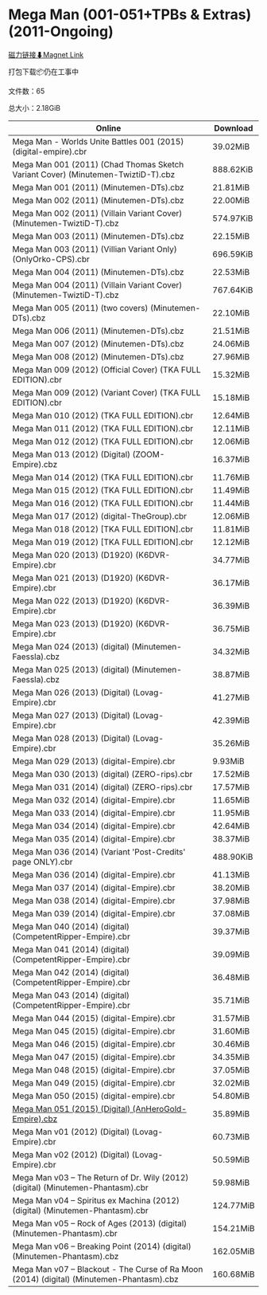 # Mega Man (001-051+TPBs & Extras) (2011-Ongoing)

[磁力链接⬇Magnet Link](magnet:?xt=urn:btih:ab2c32cc9b4f588d5aad6794ca59e7274e643a7b&dn=Mega%20Man%20%28001-051%2BTPBs%20%26%20Extras%29%20%282011-Ongoing%29)

打包下载📦仍在工事中

文件数：65

总大小：2.18GiB

Online | Download
--- | ---
Mega Man - Worlds Unite Battles 001 (2015) (digital-empire).cbr | 39.02MiB
Mega Man 001 (2011) (Chad Thomas Sketch Variant Cover) (Minutemen-TwiztiD-T).cbz | 888.62KiB
Mega Man 001 (2011) (Minutemen-DTs).cbz | 21.81MiB
Mega Man 002 (2011) (Minutemen-DTs).cbz | 22.00MiB
Mega Man 002 (2011) (Villain Variant Cover) (Minutemen-TwiztiD-T).cbz | 574.97KiB
Mega Man 003 (2011) (Minutemen-DTs).cbz | 22.15MiB
Mega Man 003 (2011) (Villian Variant Only) (OnlyOrko-CPS).cbr | 696.59KiB
Mega Man 004 (2011) (Minutemen-DTs).cbz | 22.53MiB
Mega Man 004 (2011) (Villain Variant Cover) (Minutemen-TwiztiD-T).cbz | 767.64KiB
Mega Man 005 (2011) (two covers) (Minutemen-DTs).cbz | 22.10MiB
Mega Man 006 (2011) (Minutemen-DTs).cbz | 21.51MiB
Mega Man 007 (2012) (Minutemen-DTs).cbz | 24.06MiB
Mega Man 008 (2012) (Minutemen-DTs).cbz | 27.96MiB
Mega Man 009 (2012) (Official Cover) (TKA FULL EDITION).cbr | 15.32MiB
Mega Man 009 (2012) (Variant Cover) (TKA FULL EDITION).cbr | 15.18MiB
Mega Man 010 (2012) (TKA FULL EDITION).cbr | 12.64MiB
Mega Man 011 (2012) (TKA FULL EDITION).cbr | 12.11MiB
Mega Man 012 (2012) (TKA FULL EDITION).cbr | 12.06MiB
Mega Man 013 (2012) (Digital) (ZOOM-Empire).cbz | 16.37MiB
Mega Man 014 (2012) (TKA FULL EDITION).cbr | 11.76MiB
Mega Man 015 (2012) (TKA FULL EDITION).cbr | 11.49MiB
Mega Man 016 (2012) (TKA FULL EDITION).cbr | 11.44MiB
Mega Man 017 (2012) (digital-TheGroup).cbr | 12.06MiB
Mega Man 018 (2012) \[TKA FULL EDITION\].cbr | 11.81MiB
Mega Man 019 (2012) \[TKA FULL EDITION\].cbr | 12.12MiB
Mega Man 020 (2013) (D1920) (K6DVR-Empire).cbr | 34.77MiB
Mega Man 021 (2013) (D1920) (K6DVR-Empire).cbr | 36.17MiB
Mega Man 022 (2013) (D1920) (K6DVR-Empire).cbr | 36.39MiB
Mega Man 023 (2013) (D1920) (K6DVR-Empire).cbr | 36.75MiB
Mega Man 024 (2013) (digital) (Minutemen-Faessla).cbz | 34.32MiB
Mega Man 025 (2013) (digital) (Minutemen-Faessla).cbz | 38.87MiB
Mega Man 026 (2013) (Digital) (Lovag-Empire).cbr | 41.27MiB
Mega Man 027 (2013) (Digital) (Lovag-Empire).cbr | 42.39MiB
Mega Man 028 (2013) (Digital) (Lovag-Empire).cbr | 35.26MiB
Mega Man 029 (2013) (digital-Empire).cbr | 9.93MiB
Mega Man 030 (2013) (digital) (ZERO-rips).cbr | 17.52MiB
Mega Man 031 (2014) (digital) (ZERO-rips).cbr | 17.57MiB
Mega Man 032 (2014) (digital-Empire).cbr | 11.65MiB
Mega Man 033 (2014) (digital-Empire).cbr | 11.95MiB
Mega Man 034 (2014) (digital-Empire).cbr | 42.64MiB
Mega Man 035 (2014) (digital-Empire).cbr | 38.37MiB
Mega Man 036 (2014) (Variant 'Post-Credits' page ONLY).cbr | 488.90KiB
Mega Man 036 (2014) (digital-Empire).cbr | 41.13MiB
Mega Man 037 (2014) (digital-Empire).cbr | 38.20MiB
Mega Man 038 (2014) (digital-Empire).cbr | 37.98MiB
Mega Man 039 (2014) (digital-Empire).cbr | 37.08MiB
Mega Man 040 (2014) (digital) (CompetentRipper-Empire).cbr | 39.37MiB
Mega Man 041 (2014) (digital) (CompetentRipper-Empire).cbr | 39.09MiB
Mega Man 042 (2014) (digital) (CompetentRipper-Empire).cbr | 36.48MiB
Mega Man 043 (2014) (digital) (CompetentRipper-Empire).cbr | 35.71MiB
Mega Man 044 (2015) (digital-Empire).cbr | 31.57MiB
Mega Man 045 (2015) (digital-Empire).cbr | 31.60MiB
Mega Man 046 (2015) (digital-Empire).cbr | 30.46MiB
Mega Man 047 (2015) (digital-Empire).cbr | 34.35MiB
Mega Man 048 (2015) (digital-Empire).cbr | 37.05MiB
Mega Man 049 (2015) (digital-Empire).cbr | 32.02MiB
Mega Man 050 (2015) (digital-empire).cbr | 54.80MiB
[Mega Man 051 (2015) (Digital) (AnHeroGold-Empire).cbz](https://github.com/alicewish/markdown/blob/master/comic/Mega-Man-051-2015-Digital-AnHeroGold-Empire-cbz.md) | 35.89MiB
Mega Man v01 (2012) (Digital) (Lovag-Empire).cbr | 60.73MiB
Mega Man v02 (2012) (Digital) (Lovag-Empire).cbr | 50.59MiB
Mega Man v03 – The Return of Dr. Wily (2012) (digital) (Minutemen-Phantasm).cbr | 59.98MiB
Mega Man v04 – Spiritus ex Machina (2012) (digital) (Minutemen-Phantasm).cbr | 124.77MiB
Mega Man v05 – Rock of Ages (2013) (digital) (Minutemen-Phantasm).cbr | 154.21MiB
Mega Man v06 – Breaking Point (2014) (digital) (Minutemen-Phantasm).cbz | 162.05MiB
Mega Man v07 – Blackout - The Curse of Ra Moon (2014) (digital) (Minutemen-Phantasm).cbz | 160.68MiB